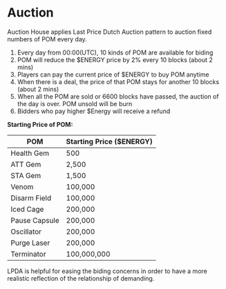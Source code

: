 # Auction

Auction House applies Last Price Dutch Auction pattern to auction fixed numbers of POM every day.

1. Every day from 00:00(UTC), 10 kinds of POM are available for biding
2. POM will reduce the $ENERGY price by 2% every 10 blocks (about 2 mins)
3. Players can pay the current price of $ENERGY to buy POM anytime
4. When there is a deal, the price of that POM stays for another 10 blocks (about 2 mins)
5. When all the POM are sold or 6600 blocks have passed, the auction of the day is over. POM unsold will be burn
6. Bidders who pay higher $Energy will receive a refund

**Starting Price of POM:**

| **POM**       | **Starting Price ($ENERGY)** |
| ------------- | ---------------------------- |
| Health Gem    | 500                          |
| ATT Gem       | 2,500                        |
| STA Gem       | 1,500                        |
| Venom         | 100,000                      |
| Disarm Field  | 100,000                      |
| Iced Cage     | 200,000                      |
| Pause Capsule | 200,000                      |
| Oscillator    | 200,000                      |
| Purge Laser   | 200,000                      |
| Terminator    | 100,000,000                  |

LPDA is helpful for easing the biding concerns in order to have a more realistic reflection of the relationship of demanding.
